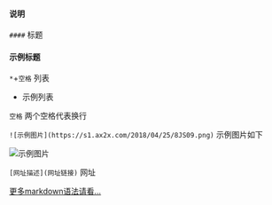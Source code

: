 #### 说明

`####` 标题

#### 示例标题

`*`+`空格` 列表
* 示例列表

`空格` 两个空格代表换行

`![示例图片](https://s1.ax2x.com/2018/04/25/8JS09.png)` 示例图片如下

![示例图片](https://s1.ax2x.com/2018/04/25/8JS09.png)

`[网址描述](网址链接)` 网址

[更多markdown语法请看...](http://www.markdown.cn/#acknowledgement)

